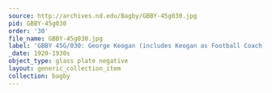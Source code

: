 ```yaml
---
source: http://archives.nd.edu/Bagby/GBBY-45g030.jpg
pid: GBBY-45g030
order: '30'
file_name: GBBY-45g030.jpg
label: 'GBBY 45G/030: George Keogan (includes Keogan as Football Coach) - c1920-1930s'
_date: 1920-1930s
object_type: glass plate negative
layout: generic_collection_item
collection: bagby
---
```

